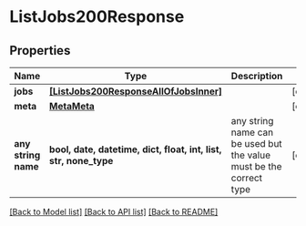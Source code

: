 # ListJobs200Response


## Properties
Name | Type | Description | Notes
------------ | ------------- | ------------- | -------------
**jobs** | [**[ListJobs200ResponseAllOfJobsInner]**](ListJobs200ResponseAllOfJobsInner.md) |  | [optional] 
**meta** | [**MetaMeta**](MetaMeta.md) |  | [optional] 
**any string name** | **bool, date, datetime, dict, float, int, list, str, none_type** | any string name can be used but the value must be the correct type | [optional]

[[Back to Model list]](../README.md#documentation-for-models) [[Back to API list]](../README.md#documentation-for-api-endpoints) [[Back to README]](../README.md)


